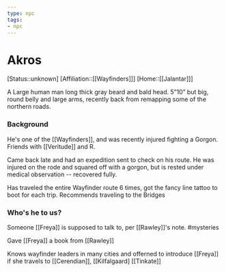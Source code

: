 ```yaml
---
type: npc
tags: 
- npc
---
```


# Akros
[Status::unknown]
[Affiliation::[[Wayfinders]]]
[Home::[[Jalantar]]]

A Large human man long thick gray beard and bald head. 5”10” but big, round belly and large arms, recently back from remapping some of the northern roads. 

### Background
He's one of the [[Wayfinders]], and was recently injured fighting a Gorgon. Friends with [[Veritude]] and R.

Came back late and had an expedition sent to check on his route. He was injured on the rode and squared off with a gorgon, but is rested under medical observation -- recovered fully. 

Has traveled the entire Wayfinder route 6 times, got the fancy line tattoo to boot for each trip. Recommends traveling to the Bridges

### Who's he to us? 
Someone [[Freya]] is supposed to talk to, per [[Rawley]]'s note. #mysteries 

Gave [[Freya]] a book from [[Rawley]] 

Knows wayfinder leaders in many cities and offerned to introduce [[Freya]] if she travels to [[Cerendian]], [[Kilfalgaard] [[Tinkate]]